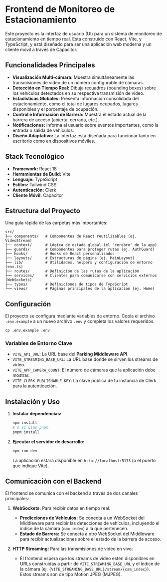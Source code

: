 # Frontend de Monitoreo de Estacionamiento

Este proyecto es la interfaz de usuario (UI) para un sistema de monitoreo de estacionamiento en tiempo real. Está construido con React, Vite, y TypeScript, y está diseñado para ser una aplicación web moderna y un cliente móvil a través de Capacitor.

## Funcionalidades Principales

- **Visualización Multi-cámara:** Muestra simultáneamente las transmisiones de video de un número configurable de cámaras.
- **Detección en Tiempo Real:** Dibuja recuadros (bounding boxes) sobre los vehículos detectados en su respectiva transmisión de video.
- **Estadísticas Globales:** Presenta información consolidada del estacionamiento, como el total de lugares ocupados, lugares disponibles y el porcentaje de ocupación.
- **Control e Información de Barrera:** Muestra el estado actual de la barrera de acceso (abierta, cerrada, etc.).
- **Notificaciones:** Informa al usuario sobre eventos importantes, como la entrada o salida de vehículos.
- **Diseño Adaptativo:** La interfaz está diseñada para funcionar tanto en escritorio como en dispositivos móviles.

## Stack Tecnológico

- **Framework:** React 18
- **Herramientas de Build:** Vite
- **Lenguaje:** TypeScript
- **Estilos:** Tailwind CSS
- **Autenticación:** Clerk
- **Cliente Móvil:** Capacitor

## Estructura del Proyecto

Una guía rápida de las carpetas más importantes:

```
src/
├── components/   # Componentes de React reutilizables (ej. VideoStream)
├── context/      # Lógica de estado global (el "cerebro" de la app)
├── guards/       # Componentes para proteger rutas (ej. AuthGuard)
├── hooks/        # Hooks de React personalizados
├── layouts/      # Estructuras de página (ej. MainLayout)
├── lib/          # Utilidades, helpers y configuración de entorno (env.ts)
├── routes/       # Definición de las rutas de la aplicación
├── services/     # Clientes para comunicarse con servicios externos (WebSockets)
├── types/        # Definiciones de tipos de TypeScript
└── views/        # Páginas principales de la aplicación (ej. Home)
```

## Configuración

El proyecto se configura mediante variables de entorno. Copia el archivo `.env.example` a un nuevo archivo `.env` y completa los valores requeridos.

```bash
cp .env.example .env
```

### Variables de Entorno Clave

- `VITE_API_URL`: La URL base del **Parking Middleware API**.
- `VITE_STREAMING_BASE_URL`: La URL base donde se sirven los streams de video.
- `VITE_APP_CAMERA_COUNT`: El número de cámaras que la aplicación debe mostrar.
- `VITE_CLERK_PUBLISHABLE_KEY`: La clave pública de tu instancia de Clerk para la autenticación.

## Instalación y Uso

1.  **Instalar dependencias:**
    ```bash
    npm install
    # o si usas pnpm
    pnpm install
    ```

2.  **Ejecutar el servidor de desarrollo:**
    ```bash
    npm run dev
    ```
    La aplicación estará disponible en `http://localhost:5173` (o el puerto que indique Vite).

## Comunicación con el Backend

El frontend se comunica con el backend a través de dos canales principales:

1.  **WebSockets:** Para recibir datos en tiempo real:
    *   **Predicciones de Vehículos:** Se conecta a un WebSocket del Middleware para recibir las detecciones de vehículos, incluyendo el índice de la cámara (`cam_index`) a la que pertenecen.
    *   **Estado de Barrera:** Se conecta a otro WebSocket del Middleware para recibir actualizaciones sobre el estado de la barrera de acceso.

2.  **HTTP Streaming:** Para las transmisiones de video en vivo:
    *   El frontend espera que los streams de video estén disponibles en URLs construidas a partir de `VITE_STREAMING_BASE_URL` y el índice de la cámara (ej. `{VITE_STREAMING_BASE_URL}/stream/{cam_index}`). Estos streams son de tipo Motion JPEG (MJPEG).
